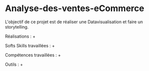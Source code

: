 
# Analyse-des-ventes-eCommerce
L'objectif de ce projet est de réaliser une Datavisualisation et faire un storytelling.

Réalisations : 
  + 

Softs Skills travaillées :
  +  

Compétences travaillées :
  + 

Outils : 
  + 
